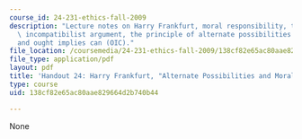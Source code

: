 ```yaml
---
course_id: 24-231-ethics-fall-2009
description: "Lecture notes on Harry Frankfurt, moral responsibility, the classic\
  \ incompatibilist argument, the principle of alternate possibilities (PAP),  \r\n\
  and ought implies can (OIC)."
file_location: /coursemedia/24-231-ethics-fall-2009/138cf82e65ac80aae829664d2b740b44_MIT24_231F09_lec25.pdf
file_type: application/pdf
layout: pdf
title: 'Handout 24: Harry Frankfurt, "Alternate Possibilities and Moral  Responsibility"'
type: course
uid: 138cf82e65ac80aae829664d2b740b44

---
```

None